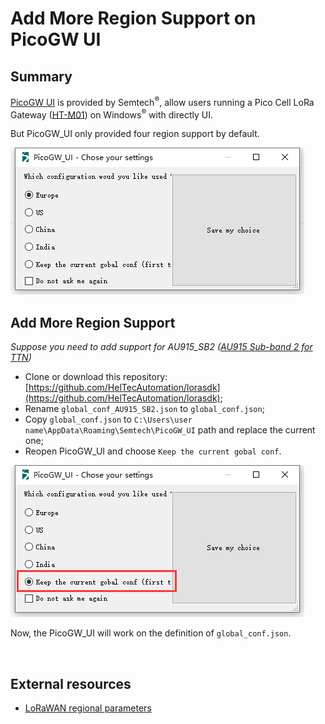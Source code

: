 # Add More Region Support on PicoGW UI

## Summary

[PicoGW UI](http://resource.heltec.cn/download/HT-M01/PicoGW_UI_Release_V1.0.3.4.zip) is provided by Semtech<sup>®</sup>, allow users running a Pico Cell LoRa Gateway ([HT-M01]()) on Windows<sup>®</sup> with directly UI.

But PicoGW_UI only provided four region support by default.

![](img/add_region_on_picogw_ui/01.png)

## Add More Region Support

*Suppose you need to add support for AU915_SB2 ([AU915 Sub-band 2 for TTN](https://heltec-automation-docs.readthedocs.io/en/latest/general/sub_band_usage.html))*

- Clone or download this repository: [https://github.com/HelTecAutomation/lorasdk](https://github.com/HelTecAutomation/lorasdk);
-  Rename `global_conf_AU915_SB2.json` to `global_conf.json`;
- Copy `global_conf.json` to `C:\Users\user name\AppData\Roaming\Semtech\PicoGW_UI` path and replace the current one;
- Reopen PicoGW_UI and choose `Keep the current gobal conf`.

![](img/add_region_on_picogw_ui/02.png)

Now, the PicoGW_UI will work on the definition of `global_conf.json`.



&nbsp;

## External resources

- [LoRaWAN regional parameters](https://lora-alliance.org/sites/default/files/2018-04/lorawantm_regional_parameters_v1.1rb_-_final.pdf)